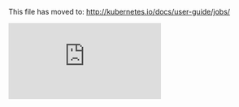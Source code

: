 
<!-- BEGIN MUNGE: UNVERSIONED_WARNING -->


<!-- END MUNGE: UNVERSIONED_WARNING -->

This file has moved to: http://kubernetes.io/docs/user-guide/jobs/




<!-- BEGIN MUNGE: IS_VERSIONED -->
<!-- TAG IS_VERSIONED -->
<!-- END MUNGE: IS_VERSIONED -->


<!-- BEGIN MUNGE: GENERATED_ANALYTICS -->
[![Analytics](https://kubernetes-site.appspot.com/UA-36037335-10/GitHub/examples/job/work-queue-2/README.md?pixel)]()
<!-- END MUNGE: GENERATED_ANALYTICS -->
